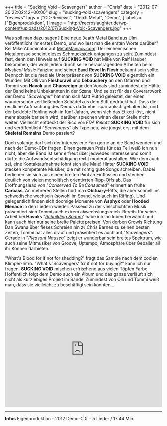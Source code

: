 +++
title = "Sucking Void - Scavengers"
author = "Chris"
date = "2012-07-30 22:02:42+00:00"
slug = "sucking-void-scavengers"
category = "reviews"
tags = ["CD-Reviews", "Death Metal", "Demo", ]
labels = ["Eigenproduktion", ]
image = "http://necroslaughter.de/wp-content/uploads/2012/07/Sucking-Void-Scavengers.jpg"
+++

Was soll man dazu sagen? Eine neue Death Metal Band aus Ulm veröffentlicht ihr erstes Demo, und wo liest man die ersten Worte darüber? Bei Mike Abominator auf <a href="http://www.metalmaniacs.com/2012/sucking-void-scavenger-demo-2012-self-released/">MetalManiacs.com</a>! Der einheimischen Metalpresse scheint dieses Schmuckstück entgangen zu sein. Zumindest fast, denn den Hinweis auf **SUCKING VOID** hat Mike von Ralf Hauber bekommen, der wohl jedem durch seine herausragenden Arbeiten beim _Mystical Music_ Fanzine und seiner Band **Revel In Flesh** bekannt sein sollte. Dennoch ist die mediale Unterpräsenz von **SUCKING VOID** eigentlich ein Wunder! Mit Olli von **Fleshcrawl** und **Debauchery** an den Gitarren und Tommi von **Havok** und **Chaosreign** an den Vocals sind zumindest die Hälfte der Band keine Unbekannten in der Szene. Und selbst für das Coverartwork der Demo "_Scavenger_" hat man sich Matt Putrid geleistet, der einen wunderschön zerfließenden Schädel aus dem Stift gedrückt hat. Dass die restliche Aufmachung des Demos dafür eher spartanisch gehalten ist, und der beklebte Rohling wohl in fünf Jahren, wenn sich das Etikett löst, nicht mehr abspielbar sein wird, darüber sprechen wir an dieser Stelle nicht weiter. Vielleicht entdeckt der Rico von _FDA Rekotz_ **SUCKING VOID** für sich und veröffentlicht "_Scavengers_" als Tape neu, wie jüngst erst mit dem **Skeletal Remains** Demo passiert?

Doch solange darf sich der interessierte Fan gerne an die Band wenden und nach der Demo-CDr fragen. Einen genauen Preis für das Teil weiß ich nun nicht, aber die Band ist sehr erfreut über jedwedes Interesse und somit dürfte die Aufwandsentschädigung recht moderat ausfallen. Wie dem auch sei, eine Kontaktaufnahme lohnt sich alle Male! Hinter **SUCKING VOID** stecken kompetente Musiker, die mit richtig gute Songs schreiben. Dabei bedienen sie sich aus einem breiten Pool an Einflüssen und stechen deutlich von vielen monolitisch orientierten Ripp-Offs ab.
Das Eröffnungslead von "_Conserved To Be Consumed_" erinnert an frühe **Carcass**. An mehreren Stellen hört man **Obituary**-Riffs, die aber schnell ins schwedische wechseln (sowohl im Sound, wie auch im Riffing). Und gelegentlich finden sich doomige Momente von **Asphyx** oder **Hooded Menace** in den Liedern wieder.
Passend zu der vielschichtiten Musik präsentiert sich Tommi auch extrem abwechslungsreich. Bereits für seine Arbeit bei **Havok**s "<a href="http://necroslaughter.de/2009/03/havok-rebuilding-sodom">_Rebuilding Sodom_</a>" habe ich ihn lobend erwähnt und kann auch hier nur seine breite Palette preisen. Von derben Growls Richtung Dan Swanø über fieses Schreien hin zu Chris Barnes zu seinen besten Zeiten, Tommi hat alles drauf und präsentiert es auch auf "_Scavengers_". Gerade in "_Pleasant Nausea_" zeigt er wunderbar sein breites Spektrum, wie auch seine Mitmusiker von Groove, Uptempo, Atmosphäre über Geballer all ihr Können darbieten.

"What's Blood for if not for shedding?" fragt das Sample nach dem coolen Klimper-Intro. "What's 'Scavengers' for if not for buying?" kann ich nur fragen. **SUCKING VOID** mischen erfrischend aus vielen Töpfen Farbe. Hoffentlich folgt dem Demo auch ein Album und das ganze verläuft sich nicht als kurzlebiges Projekt im Sande. Zumindest von Olli und Tommi weiß man, dass sie vielleicht zu beschäftigt sein könnten...

<iframe class="widget_iframe" frameborder="0" height="370" scrolling="no" src="http://www.reverbnation.com/widget_code/html_widget/artist_2373759?widget_id=50&amp;pwc[design]=default&amp;pwc[background_color]=%23333333&amp;pwc[included_songs]=1&amp;pwc[photo]=1%2C0&amp;pwc[size]=fit" width="100%"></iframe>



---
**Infos**
Eigenproduktion - 2012
Demo-CDr - 5 Lieder / 17:44 Min.
